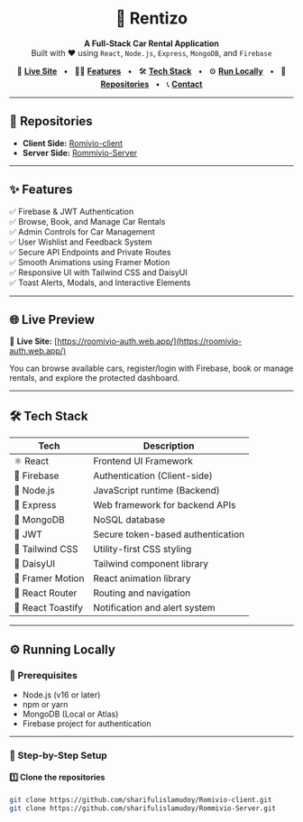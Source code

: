 <h1 align="center">
  🚗 Rentizo
</h1>

<p align="center">
  <b>A Full-Stack Car Rental Application</b><br />
  Built with ❤️ using <code>React</code>, <code>Node.js</code>, <code>Express</code>, <code>MongoDB</code>, and <code>Firebase</code>
</p>

<p align="center">
  🔗 <a href="https://roomivio-auth.web.app/" target="_blank"><b>Live Site</b></a> &nbsp; • &nbsp;
  🧑‍💻 <a href="#features"><b>Features</b></a> &nbsp; • &nbsp;
  🛠️ <a href="#tech-stack"><b>Tech Stack</b></a> &nbsp; • &nbsp;
  ⚙️ <a href="#running-locally"><b>Run Locally</b></a> &nbsp; • &nbsp;
  📂 <a href="#repositories"><b>Repositories</b></a> &nbsp; • &nbsp;
  📞 <a href="#contact"><b>Contact</b></a>
</p>

---

## 📂 Repositories

- **Client Side:** [Romivio-client](https://github.com/sharifulislamudoy/Romivio-client)  
- **Server Side:** [Rommivio-Server](https://github.com/sharifulislamudoy/Rommivio-Server)

---

## ✨ Features

✅ Firebase & JWT Authentication  
✅ Browse, Book, and Manage Car Rentals  
✅ Admin Controls for Car Management  
✅ User Wishlist and Feedback System  
✅ Secure API Endpoints and Private Routes  
✅ Smooth Animations using Framer Motion  
✅ Responsive UI with Tailwind CSS and DaisyUI  
✅ Toast Alerts, Modals, and Interactive Elements

---

## 🌐 Live Preview

🔗 **Live Site:** [https://roomivio-auth.web.app/](https://roomivio-auth.web.app/)

You can browse available cars, register/login with Firebase, book or manage rentals, and explore the protected dashboard.

---

## 🛠️ Tech Stack

| Tech             | Description                           |
|------------------|----------------------------------------|
| ⚛️ React          | Frontend UI Framework                  |
| 🔐 Firebase       | Authentication (Client-side)           |
| 🧰 Node.js        | JavaScript runtime (Backend)           |
| 🚀 Express        | Web framework for backend APIs         |
| 🍃 MongoDB        | NoSQL database                         |
| 🔑 JWT            | Secure token-based authentication      |
| 🎨 Tailwind CSS   | Utility-first CSS styling              |
| 🌈 DaisyUI        | Tailwind component library             |
| 💫 Framer Motion | React animation library                |
| 🔁 React Router   | Routing and navigation                 |
| 🔔 React Toastify | Notification and alert system          |

---

## ⚙️ Running Locally

### 🔧 Prerequisites

- Node.js (v16 or later)
- npm or yarn
- MongoDB (Local or Atlas)
- Firebase project for authentication

---

### 🧭 Step-by-Step Setup

#### 1️⃣ Clone the repositories

```bash
git clone https://github.com/sharifulislamudoy/Romivio-client.git
git clone https://github.com/sharifulislamudoy/Rommivio-Server.git
